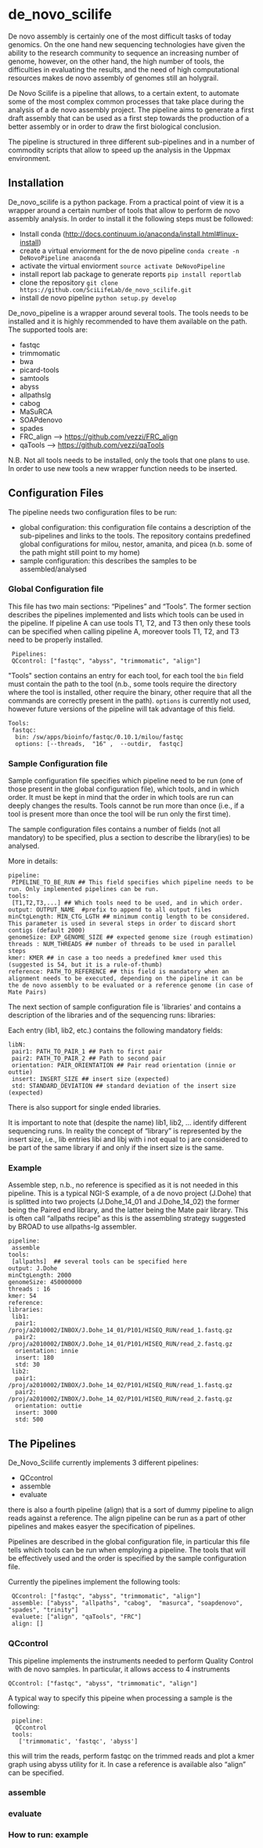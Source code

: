 # de_novo_scilife
De novo assembly is certainly one of the most difficult tasks of today genomics. On the one hand new sequencing technologies have given the ability to the research community to sequence an increasing number of genome, however, on the other hand, the high number of tools, the difficulties in evaluating the results, and the need of high computational resources makes de novo assembly of genomes still an holygrail.

De Novo Scilife is a pipeline that allows, to a certain extent, to automate some of the most complex common processes that take place during the analysis of a de novo assembly project. The pipeline aims to generate a first draft assembly that can be used as a first step towards the production of a better assembly or in order to draw the first biological conclusion.

The pipeline is structured in three different sub-pipelines and in a number of commodity scripts that allow to speed up the analysis in the Uppmax environment.

## Installation
De_novo_scilife is a python package. From a practical point of view it is a wrapper around a certain number of tools that allow to perform de novo assembly analysis.
In order to install it the following steps must be followed:
* Install conda (http://docs.continuum.io/anaconda/install.html#linux-install)
* create a virtual enviorment for the de novo pipeline `conda create -n DeNovoPipeline anaconda`
* activate the virtual enviorment `source activate DeNovoPipeline`
* install report lab package to generate reports `pip install reportlab`
* clone the repository `git clone https://github.com/SciLifeLab/de_novo_scilife.git`
* install de novo pipeline `python setup.py develop`

De_novo_pipeline is a wrapper around several tools. The tools needs to be installed and it is highly recommended to have them available on the path.
The supported tools are:
* fastqc
* trimmomatic
* bwa
* picard-tools
* samtools
* abyss
* allpathslg
* cabog
* MaSuRCA
* SOAPdenovo
* spades
* FRC_align --> https://github.com/vezzi/FRC_align
* qaTools   --> https://github.com/vezzi/qaTools

N.B. Not all tools needs to be installed, only the tools that one plans to use. In order to use new tools a new wrapper function needs to be inserted.


## Configuration Files
The pipeline needs two configuration files to be run:
* global configuration: this configuration file contains a description of the sub-pipelines and links to the tools. The repository contains predefined global configurations for milou, nestor, amanita, and picea (n.b. some of the path might still point to my home)
* sample configuration: this describes the samples to be assembled/analysed

### Global Configuration file
This file has two main sections: “Pipelines” and “Tools”.
The former section describes the pipelines implemented and lists which tools can be used in the pipeline.
If pipeline A can use tools T1, T2, and T3 then only these tools can be specified when calling pipeline A, moreover tools T1, T2, and T3 need to be properly installed.

```
 Pipelines:
 QCcontrol: ["fastqc", "abyss", "trimmomatic", "align"]
```

"Tools" section contains an entry for each tool, for each tool the `bin` field must contain the path to the tool (n.b., some tools require the directory where the tool is installed, other require the binary, other require that all the commands are correctly present in the path). `options` is currently not used, however future versions of the pipeline will tak advantage of this field.

```
Tools:
 fastqc:
  bin: /sw/apps/bioinfo/fastqc/0.10.1/milou/fastqc
  options: [--threads,  "16" ,  --outdir,  fastqc]
```

### Sample Configuration file
Sample configuration file specifies which pipeline need to be run (one of those present in the global configuration file), which tools, and in which order. It must be kept in mind that the order in which tools are run can deeply changes the results. Tools cannot be run more than once (i.e., if a tool is present more than once the tool will be run only the first time).

The sample configuration files contains a number of fields (not all mandatory) to be specified, plus a section to describe the library(ies) to be analysed.

More in details:

```
pipeline:
 PIPELINE_TO_BE_RUN ## This field specifies which pipeline needs to be run. Only implemented pipelines can be run.
tools:
 [T1,T2,T3,...] ## Which tools need to be used, and in which order.
output: OUTPUT_NAME  #prefix to append to all output files
minCtgLength: MIN_CTG_LGTH ## minimum contig length to be considered. This parameter is used in several steps in order to discard short contigs (default 2000)
genomeSize: EXP_GENOME_SIZE ## expected genome size (rough estimation)
threads : NUM_THREADS ## number of threads to be used in parallel steps
kmer: KMER ## in case a too needs a predefined kmer used this (suggested is 54, but it is a rule-of-thumb)
reference: PATH_TO_REFERENCE ## this field is mandatory when an alignment needs to be executed, depending on the pipeline it can be the de novo assembly to be evaluated or a reference genome (in case of Mate Pairs)
```


The next section of sample configuration file is 'libraries' and contains a description of the libraries and of the sequencing runs:
libraries:

Each entry (lib1, lib2, etc.) contains the following mandatory fields:
 
```
libN:
 pair1: PATH_TO_PAIR_1 ## Path to first pair
 pair2: PATH_TO_PAIR_2 ## Path to second pair
 orientation: PAIR_ORIENTATION ## Pair read orientation (innie or outtie)
 insert: INSERT_SIZE ## insert size (expected)
 std: STANDARD_DEVIATION ## standard deviation of the insert size  (expected)
```
There is also support for single ended libraries.

It is important to note that (despite the name) lib1, lib2, … identify different sequencing runs. In reality the concept of “library” is represented by the insert size, i.e., lib entries libi and libj with i not equal to j are considered to be part of the same library if and only if the insert size is the same.

### Example
Assemble step, n.b., no reference is specified as it is not needed in this pipeline. This is a typical NGI-S example, of a de novo project (J.Dohe) that is splitted into two projects (J.Dohe_14_01  and J.Dohe_14_02) the former being the Paired end library, and the latter being the Mate pair library. This is often call “allpaths recipe” as this is the assembling strategy suggested by BROAD to use allpaths-lg assembler.

```
pipeline:
 assemble
tools:
 [allpaths]  ## several tools can be specified here
output: J.Dohe
minCtgLength: 2000
genomeSize: 450000000
threads : 16
kmer: 54
reference: 
libraries:
 lib1:
  pair1: /proj/a2010002/INBOX/J.Dohe_14_01/P101/HISEQ_RUN/read_1.fastq.gz
  pair2: /proj/a2010002/INBOX/J.Dohe_14_01/P101/HISEQ_RUN/read_2.fastq.gz
  orientation: innie
  insert: 180
  std: 30
 lib2:
  pair1: /proj/a2010002/INBOX/J.Dohe_14_02/P101/HISEQ_RUN/read_1.fastq.gz
  pair2: /proj/a2010002/INBOX/J.Dohe_14_02/P101/HISEQ_RUN/read_2.fastq.gz
  orientation: outtie
  insert: 3000
  std: 500
```


## The Pipelines
De_Novo_Scilife currently implements 3 different pipelines:

* QCcontrol
* assemble
* evaluate

there is also a fourth pipeline (align) that is a sort of dummy pipeline to align reads against a reference. The align pipeline can be run as a part of other pipelines and makes easyer the specification of pipelines.

Pipelines are described in the global configuration file, in particular this file tells which tools can be run when employing a pipeline. The tools that will be effectively used and the order is specified by the sample configuration file.

Currently the pipelines implement the following tools:
```
 QCcontrol: ["fastqc", "abyss", "trimmomatic", "align"]
 assemble: ["abyss", "allpaths", "cabog",  "masurca", "soapdenovo", "spades", "trinity"]
 evaluete: ["align", "qaTools", "FRC"]
 align: []
```

### QCcontrol
This pipeline implements the instruments needed to perform Quality Control with de novo samples. In particular, it allows access to 4 instruments

``` QCcontrol: ["fastqc", "abyss", "trimmomatic", "align"] ```


A typical way to specify this pipeine when processing a sample is the following:

```
 pipeline:
  QCcontrol
 tools:
   ['trimmomatic', 'fastqc', 'abyss']
```

this will trim the reads, perform fastqc on the trimmed reads and plot a kmer graph using abyss utility for it.
In case a reference is available also “align” can be specified. 

### assemble

### evaluate

### How to run: example





